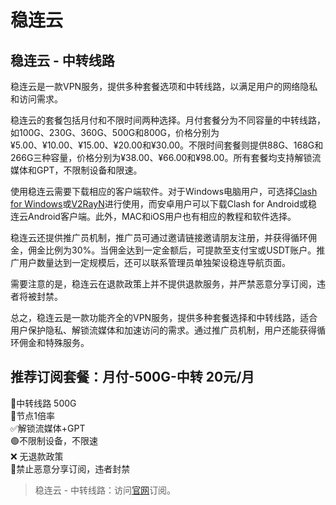 # 稳连云

## 稳连云 - 中转线路

稳连云是一款VPN服务，提供多种套餐选项和中转线路，以满足用户的网络隐私和访问需求。

稳连云的套餐包括月付和不限时间两种选择。月付套餐分为不同容量的中转线路，如100G、230G、360G、500G和800G，价格分别为¥5.00、¥10.00、¥15.00、¥20.00和¥30.00。不限时间套餐则提供88G、168G和266G三种容量，价格分别为¥38.00、¥66.00和¥98.00。所有套餐均支持解锁流媒体和GPT，不限制设备和限速。

使用稳连云需要下载相应的客户端软件。对于Windows电脑用户，可选择[Clash for Windows](https://clash4.win/)或[V2RayN](https://getv2rayn.com/)进行使用，而安卓用户可以下载Clash for Android或稳连云Android客户端。此外，MAC和iOS用户也有相应的教程和软件选择。

稳连云还提供推广员机制，推广员可通过邀请链接邀请朋友注册，并获得循环佣金，佣金比例为30%。当佣金达到一定金额后，可提款至支付宝或USDT账户。推广用户数量达到一定规模后，还可以联系管理员单独架设稳连导航页面。

需要注意的是，稳连云在退款政策上并不提供退款服务，并严禁恶意分享订阅，违者将被封禁。

总之，稳连云是一款功能齐全的VPN服务，提供多种套餐选择和中转线路，适合用户保护隐私、解锁流媒体和加速访问的需求。通过推广员机制，用户还能获得循环佣金和特殊服务。

## 推荐订阅套餐：月付-500G-中转 20元/月

💖中转线路 500G  
📶节点1倍率  
✅解锁流媒体+GPT  
🟢不限制设备，不限速  
❌ 无退款政策  
👿禁止恶意分享订阅，违者封禁

> 稳连云 - 中转线路：访问[官网](https://jump.p6p.net/10)订阅。
